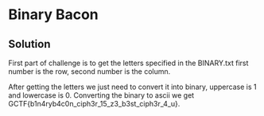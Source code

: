 # Binary Bacon

## Solution

First part of challenge is to get the letters specified in the BINARY.txt first number is the row, second number is the column.

After getting the letters we just need to convert it into binary, uppercase is 1 and lowercase is 0. Converting the binary to ascii we get GCTF{b1n4ryb4c0n_ciph3r\_15\_z3\_b3st_ciph3r\_4_u}.